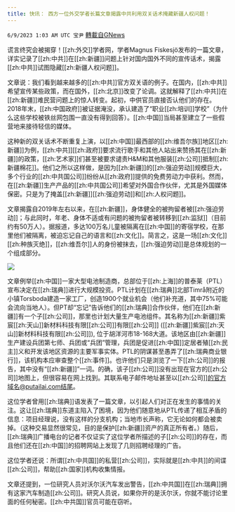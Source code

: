 ```yaml
---
title: 快讯： 西方一位外交学者长篇文章揭露中共利用双关话术掩藏新疆人权问题！
---
```

`6/9/2023 1:03 AM UTC 宝尹` [轉載自GNews](https://gnews.org/articles/1369953)

谎言终究会被揭穿！[[zh:外交]]学者网，学者Magnus Fiskesjö发布的一篇文章，详实记录了[[zh:中共]]在[[zh:新疆]]问题上针对国内国外不同的宣传话术，揭露[[zh:中共]]试图隐藏[[zh:新疆人权问题]]。

文章说：我们看到越来越多的[[zh:中共]]官方双关语的例子。在国内，[[zh:中共]]希望宣传某些政策，而在国外，[[zh:北京]]改变了论调。这就解释了[[zh:中共]]在[[zh:新疆]]难民营问题上的惊人转变。起初，中供官员直接否认他们的存在。2018年末，[[zh:中国政府]]被证据淹没，承认建造了“职业[[zh:培训]]学校”（为什么这些学校被铁丝网包围一直没有得到回答）。[[zh:中国]]当局甚至建立了一些假营地来接待轻信的媒体。

这种新的双关话术不断重复上演，以[[zh:中国]]最西部的[[zh:维吾尔族]]地区[[zh:新疆]]为例，[[zh:中共]][[zh:政府]]要求流行歌手和其他人站出来赞扬其在[[zh:新疆]]的政策，[[zh:艺术家]]们甚至被要求谴责H&M和其他服装[[zh:公司]]抵制[[zh:新疆棉花]]。他们之所以这样做，是因为[[zh:新疆]]的[[zh:强迫劳动]]规模巨大，多个行业的[[zh:中共国公司]]纷纷从[[zh:政府]]提供的免费劳动力中获利。然而，在[[zh:新疆]]生产产品的[[zh:中共国公司]]希望对外国合作伙伴，尤其是外国媒体保密。只是为了掩盖[[zh:新疆]][[zh:强迫劳动]]和[[zh:人权问题]]。

文章揭露自2019年左右以来，在[[zh:新疆]]，身体健全的被拘留者被[[zh:强迫劳动]]；与此同时，年老、身体不适或有问题的被拘留者被转移到[[zh:监狱]]（目前约有50万人）。据报道，多达100万名儿童被隔离在[[zh:中国]]的寄宿学校，在那里他们被隔离，被迫忘记自己的语言和[[zh:文化]]。简言之，这是一场[[zh:文化]][[zh:种族灭绝]]，[[zh:维吾尔]]人的身份被抹去，[[zh:强迫劳动]]是总体规划的一个组成部分。

![](https://i.imgur.com/b2YHVMU.jpg)

文章例举[[zh:中国]]一家大型电池制造商，总部位于[[zh:上海]]的普泰莱（PTL）宣布决定在[[zh:瑞典]]进行大规模投资。PTL计划在[[zh:瑞典]]北部Timrå附近的小镇Torsboda建造一家工厂，创造1900个就业机会（他们补充道，其中75%可能会流向当地人）。但PT却“忘记”告诉他们的[[zh:瑞典]]合作伙伴，他们在[[zh:新疆]]有一个子[[zh:公司]]，那里也计划大量生产电池组件。其名称为[[zh:新疆]]紫宸[[zh:天山]]新材料科技有限[[zh:公司]]有限[[zh:公司]] ([[zh:新疆]]紫宸[[zh:天山]]新材料科技有限[[zh:公司]]), 位于胡洋河市18-168大道。该地区由[[zh:新疆]]生产建设兵团第七师、兵团或“兵团”管理，兵团是促进[[zh:中国]]定居者殖[[zh:民主]]义和开发该地区资源的主要军事实体。PTL的阴谋甚至愚弄了[[zh:瑞典商业银行]]，该机构本应审查整个[[zh:事件]]。也许他们只是浏览了一下[[zh:公司]]的报告，其中没有“[[zh:新疆]]”一词。的确，该子[[zh:公司]]没有出现在官方的[[zh:公司]]地图上，但很容易在网上找到。其联系电子邮件地址甚至以[[zh:公司]]的官方域名@putailai.com结尾。

这位学者曾用[[zh:瑞典]]语发表了一篇文章，以引起人们对正在发生的事情的关注。这让[[zh:瑞典]]东道主陷入了困境，因为他们随意地从PTL传递了相互矛盾的信息：项目经理说，没有这样的分支机构；当地市长声称，它无论如何都会被卖掉。（这种交易显然很常见，目的是保护[[zh:新疆]]资产的真正所有者。）随后，[[zh:瑞典]]广播电台的记者不仅证实了这位学者所描述的子[[zh:公司]]的存在，而且他们还在[[zh:中国]]的招聘网站上发现了几则招聘经理的广告。

这位学者还说：所谓[[zh:中共国]]的私营[[zh:公司]]，实际就是[[zh:中共]]的间谍[[zh:公司]]，帮助[[zh:国家]]机构收集情报。

文章还提到，一位研究人员对沃尔沃汽车发出警告，[[zh:中共国]]在[[zh:瑞典]]拥有这家汽车制造[[zh:公司]]。研究人员说，如果你开的是沃尔沃，你就不能讨论里面的任何秘密。[[zh:中共国]]官员可能在窃听。
